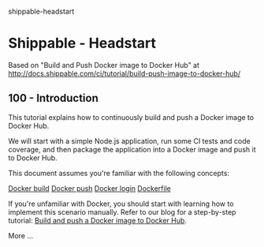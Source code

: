 shippable-headstart
# Shippable - Headstart

Based on "Build and Push Docker image to Docker Hub" at http://docs.shippable.com/ci/tutorial/build-push-image-to-docker-hub/

## 100 - Introduction

This tutorial explains how to continuously build and push a Docker image to Docker Hub.

We will start with a simple Node.js application, run some CI tests and code coverage, and then package the application into a Docker image and push it to Docker Hub.

This document assumes you're familiar with the following concepts:

[Docker build](https://docs.docker.com/engine/reference/commandline/build/)
[Docker push](https://docs.docker.com/engine/reference/commandline/push/)
[Docker login](https://docs.docker.com/engine/reference/commandline/login/)
[Dockerfile](https://docs.docker.com/engine/reference/builder/)

If you're unfamiliar with Docker, you should start with learning how to implement this scenario manually. Refer to our blog for a step-by-step tutorial: [Build and push a Docker image to Docker Hub](http://blog.shippable.com/build-a-docker-image-and-push-it-to-docker-hub).



More ...

